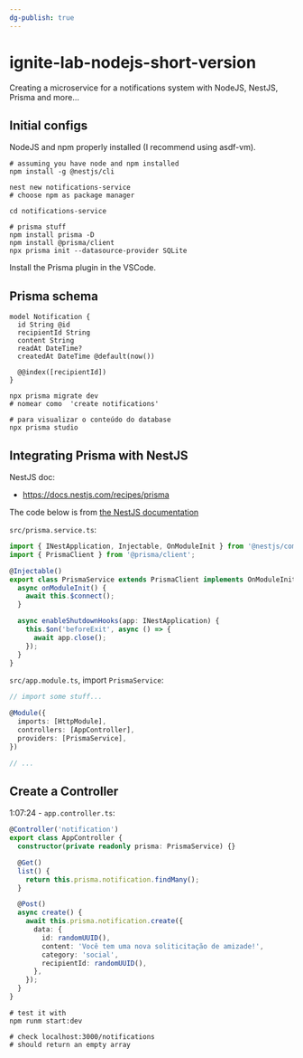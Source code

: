 ```yaml
---
dg-publish: true
---
```

# ignite-lab-nodejs-short-version

Creating a microservice for a notifications system with NodeJS, NestJS, Prisma and more...


## Initial configs

NodeJS and npm properly installed (I recommend using asdf-vm).

```shell
# assuming you have node and npm installed
npm install -g @nestjs/cli

nest new notifications-service
# choose npm as package manager

cd notifications-service

# prisma stuff
npm install prisma -D
npm install @prisma/client
npx prisma init --datasource-provider SQLite
```

Install the Prisma plugin in the VSCode.


## Prisma schema

```
model Notification {
  id String @id
  recipientId String
  content String
  readAt DateTime?
  createdAt DateTime @default(now())

  @@index([recipientId])
}
```

```shell
npx prisma migrate dev
# nomear como  'create notifications'

# para visualizar o conteúdo do database
npx prisma studio
```


## Integrating Prisma with NestJS

NestJS doc:
- <https://docs.nestjs.com/recipes/prisma>

The code below is from [the NestJS documentation](https://docs.nestjs.com/recipes/prisma#use-prisma-client-in-your-nestjs-services)

`src/prisma.service.ts`:
```typescript
import { INestApplication, Injectable, OnModuleInit } from '@nestjs/common';
import { PrismaClient } from '@prisma/client';

@Injectable()
export class PrismaService extends PrismaClient implements OnModuleInit {
  async onModuleInit() {
    await this.$connect();
  }

  async enableShutdownHooks(app: INestApplication) {
    this.$on('beforeExit', async () => {
      await app.close();
    });
  }
}
```

`src/app.module.ts`, import `PrismaService`:
```ts
// import some stuff...

@Module({
  imports: [HttpModule],
  controllers: [AppController],
  providers: [PrismaService],
})

// ...
```


## Create a Controller

1:07:24 - `app.controller.ts`:
```ts
@Controller('notification')
export class AppController {
  constructor(private readonly prisma: PrismaService) {}

  @Get()
  list() {
    return this.prisma.notification.findMany();
  }

  @Post()
  async create() {
    await this.prisma.notification.create({
      data: {
        id: randomUUID(),
        content: 'Você tem uma nova soliticitação de amizade!',
        category: 'social',
        recipientId: randomUUID(),
      },
    });
  }
}
```

```shell
# test it with
npm runm start:dev

# check localhost:3000/notifications
# should return an empty array
```



